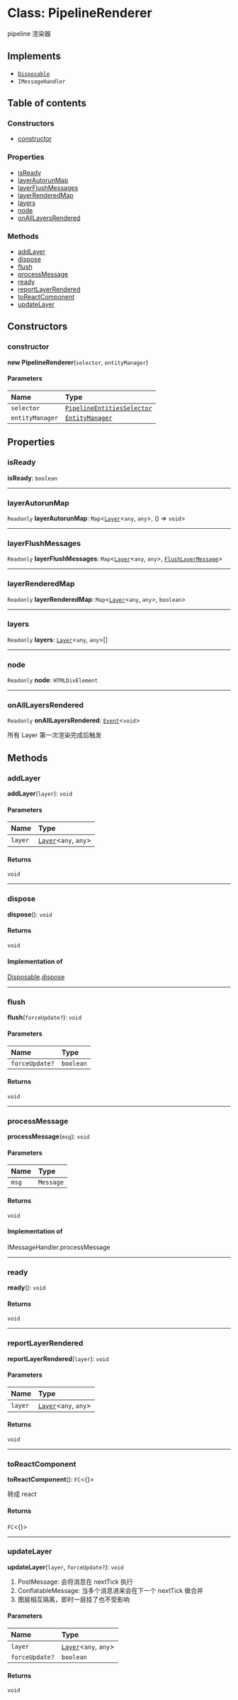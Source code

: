 # Class: PipelineRenderer

pipeline 渲染器

## Implements

* [`Disposable`](/auto-docs/free-layout-editor/interfaces/Disposable-1.md)
* `IMessageHandler`

## Table of contents

### Constructors

* [constructor](/auto-docs/free-layout-editor/classes/PipelineRenderer.md#constructor)

### Properties

* [isReady](/auto-docs/free-layout-editor/classes/PipelineRenderer.md#isready)
* [layerAutorunMap](/auto-docs/free-layout-editor/classes/PipelineRenderer.md#layerautorunmap)
* [layerFlushMessages](/auto-docs/free-layout-editor/classes/PipelineRenderer.md#layerflushmessages)
* [layerRenderedMap](/auto-docs/free-layout-editor/classes/PipelineRenderer.md#layerrenderedmap)
* [layers](/auto-docs/free-layout-editor/classes/PipelineRenderer.md#layers)
* [node](/auto-docs/free-layout-editor/classes/PipelineRenderer.md#node)
* [onAllLayersRendered](/auto-docs/free-layout-editor/classes/PipelineRenderer.md#onalllayersrendered)

### Methods

* [addLayer](/auto-docs/free-layout-editor/classes/PipelineRenderer.md#addlayer)
* [dispose](/auto-docs/free-layout-editor/classes/PipelineRenderer.md#dispose)
* [flush](/auto-docs/free-layout-editor/classes/PipelineRenderer.md#flush)
* [processMessage](/auto-docs/free-layout-editor/classes/PipelineRenderer.md#processmessage)
* [ready](/auto-docs/free-layout-editor/classes/PipelineRenderer.md#ready)
* [reportLayerRendered](/auto-docs/free-layout-editor/classes/PipelineRenderer.md#reportlayerrendered)
* [toReactComponent](/auto-docs/free-layout-editor/classes/PipelineRenderer.md#toreactcomponent)
* [updateLayer](/auto-docs/free-layout-editor/classes/PipelineRenderer.md#updatelayer)

## Constructors

### constructor

**new PipelineRenderer**(`selector`, `entityManager`)

#### Parameters

| Name | Type |
| :------ | :------ |
| `selector` | [`PipelineEntitiesSelector`](/auto-docs/free-layout-editor/classes/PipelineEntitiesSelector.md) |
| `entityManager` | [`EntityManager`](/auto-docs/free-layout-editor/classes/EntityManager.md) |

## Properties

### isReady

**isReady**: `boolean`

***

### layerAutorunMap

`Readonly` **layerAutorunMap**: `Map`<[`Layer`](/auto-docs/free-layout-editor/classes/Layer.md)<`any`, `any`>, () => `void`>

***

### layerFlushMessages

`Readonly` **layerFlushMessages**: `Map`<[`Layer`](/auto-docs/free-layout-editor/classes/Layer.md)<`any`, `any`>, [`FlushLayerMessage`](/auto-docs/free-layout-editor/classes/FlushLayerMessage.md)>

***

### layerRenderedMap

`Readonly` **layerRenderedMap**: `Map`<[`Layer`](/auto-docs/free-layout-editor/classes/Layer.md)<`any`, `any`>, `boolean`>

***

### layers

`Readonly` **layers**: [`Layer`](/auto-docs/free-layout-editor/classes/Layer.md)<`any`, `any`>\[]

***

### node

`Readonly` **node**: `HTMLDivElement`

***

### onAllLayersRendered

`Readonly` **onAllLayersRendered**: [`Event`](/auto-docs/free-layout-editor/interfaces/Event-1.md)<`void`>

所有 Layer 第一次渲染完成后触发

## Methods

### addLayer

**addLayer**(`layer`): `void`

#### Parameters

| Name | Type |
| :------ | :------ |
| `layer` | [`Layer`](/auto-docs/free-layout-editor/classes/Layer.md)<`any`, `any`> |

#### Returns

`void`

***

### dispose

**dispose**(): `void`

#### Returns

`void`

#### Implementation of

[Disposable](/auto-docs/free-layout-editor/interfaces/Disposable-1.md).[dispose](/auto-docs/free-layout-editor/interfaces/Disposable-1.md#dispose)

***

### flush

**flush**(`forceUpdate?`): `void`

#### Parameters

| Name | Type |
| :------ | :------ |
| `forceUpdate?` | `boolean` |

#### Returns

`void`

***

### processMessage

**processMessage**(`msg`): `void`

#### Parameters

| Name | Type |
| :------ | :------ |
| `msg` | `Message` |

#### Returns

`void`

#### Implementation of

IMessageHandler.processMessage

***

### ready

**ready**(): `void`

#### Returns

`void`

***

### reportLayerRendered

**reportLayerRendered**(`layer`): `void`

#### Parameters

| Name | Type |
| :------ | :------ |
| `layer` | [`Layer`](/auto-docs/free-layout-editor/classes/Layer.md)<`any`, `any`> |

#### Returns

`void`

***

### toReactComponent

**toReactComponent**(): `FC`<{}>

转成 react

#### Returns

`FC`<{}>

***

### updateLayer

**updateLayer**(`layer`, `forceUpdate?`): `void`

1. PostMessage: 会将消息在 nextTick 执行
2. ConflatableMessage: 当多个消息进来会在下一个 nextTick 做合并
3. 图层相互隔离，即时一层挂了也不受影响

#### Parameters

| Name | Type |
| :------ | :------ |
| `layer` | [`Layer`](/auto-docs/free-layout-editor/classes/Layer.md)<`any`, `any`> |
| `forceUpdate?` | `boolean` |

#### Returns

`void`
